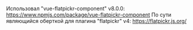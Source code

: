 Использовал "vue-flatpickr-component" v8.0.0: https://www.npmjs.com/package/vue-flatpickr-component 
По сути являющийся оберткой для плагина "flatpickr" v4: https://flatpickr.js.org/


